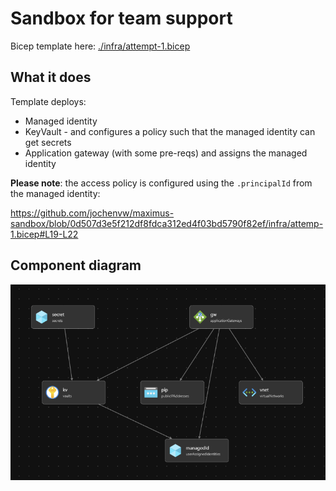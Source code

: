 # Sandbox for team support

Bicep template here: [./infra/attempt-1.bicep](./infra/attempt-1.bicep)

## What it does
Template deploys:
  - Managed identity
  - KeyVault - and configures a policy such that the managed identity can get secrets
  - Application gateway (with some pre-reqs) and assigns the managed identity

__Please note__: the access policy is configured using the `.principalId` from the managed identity:

https://github.com/jochenvw/maximus-sandbox/blob/0d507d3e5f212df8fdca312ed4f03bd5790f82ef/infra/attemp-1.bicep#L19-L22


## Component diagram
![component diagram](./docs/components.png "component diagram")